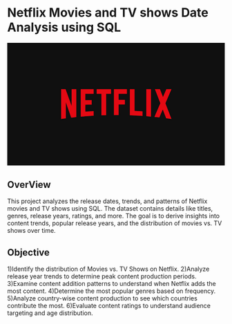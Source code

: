 
# Netflix Movies and TV shows Date Analysis using SQL

![Netflix Logo](https://github.com/Laya19042004/netflix_sql_project/blob/main/netflix%20logo.jpg)

## OverView
  This project analyzes the release dates, trends, and patterns of Netflix movies and TV shows using SQL. The dataset contains details like titles, genres, release years, ratings, and more. The goal is to derive insights into content trends, popular release years, and the distribution of movies vs. TV shows over time.


## Objective
1)Identify the distribution of Movies vs. TV Shows on Netflix.
2)Analyze release year trends to determine peak content production periods.
3)Examine content addition patterns to understand when Netflix adds the most content.
4)Determine the most popular genres based on frequency.
5)Analyze country-wise content production to see which countries contribute the most.
6)Evaluate content ratings to understand audience targeting and age distribution.
